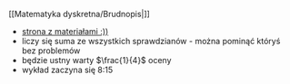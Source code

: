 [[Matematyka dyskretna/Brudnopis|]]
- [strona z materiałami :))](https://www.inf.ug.edu.pl/~zylinski/dydaktyka)
- liczy się suma ze wszystkich sprawdzianów - można pominąć któryś bez problemów
- będzie ustny warty $\frac{1}{4}$ oceny
- wykład zaczyna się 8:15